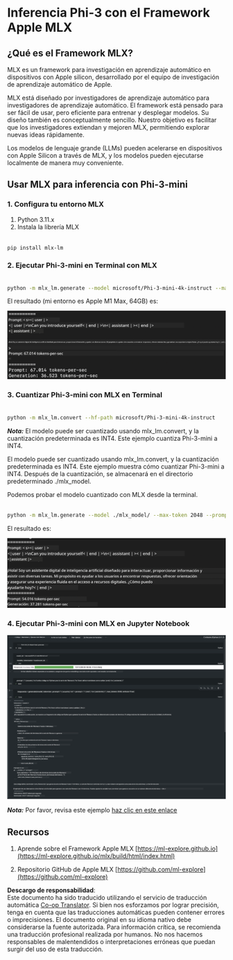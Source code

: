 <!--
CO_OP_TRANSLATOR_METADATA:
{
  "original_hash": "dcb656f3d206fc4968e236deec5d4384",
  "translation_date": "2025-03-27T07:47:04+00:00",
  "source_file": "md\\01.Introduction\\03\\MLX_Inference.md",
  "language_code": "es"
}
-->
# **Inferencia Phi-3 con el Framework Apple MLX**

## **¿Qué es el Framework MLX?**

MLX es un framework para investigación en aprendizaje automático en dispositivos con Apple silicon, desarrollado por el equipo de investigación de aprendizaje automático de Apple.

MLX está diseñado por investigadores de aprendizaje automático para investigadores de aprendizaje automático. El framework está pensado para ser fácil de usar, pero eficiente para entrenar y desplegar modelos. Su diseño también es conceptualmente sencillo. Nuestro objetivo es facilitar que los investigadores extiendan y mejoren MLX, permitiendo explorar nuevas ideas rápidamente.

Los modelos de lenguaje grande (LLMs) pueden acelerarse en dispositivos con Apple Silicon a través de MLX, y los modelos pueden ejecutarse localmente de manera muy conveniente.

## **Usar MLX para inferencia con Phi-3-mini**

### **1. Configura tu entorno MLX**

1. Python 3.11.x  
2. Instala la librería MLX  

```bash

pip install mlx-lm

```

### **2. Ejecutar Phi-3-mini en Terminal con MLX**

```bash

python -m mlx_lm.generate --model microsoft/Phi-3-mini-4k-instruct --max-token 2048 --prompt  "<|user|>\nCan you introduce yourself<|end|>\n<|assistant|>"

```

El resultado (mi entorno es Apple M1 Max, 64GB) es:

![Terminal](../../../../../translated_images/01.0d0f100b646a4e4c4f1cd36c1a05727cd27f1e696ed642c06cf6e2c9bbf425a4.es.png)

### **3. Cuantizar Phi-3-mini con MLX en Terminal**

```bash

python -m mlx_lm.convert --hf-path microsoft/Phi-3-mini-4k-instruct

```

***Nota:*** El modelo puede ser cuantizado usando mlx_lm.convert, y la cuantización predeterminada es INT4. Este ejemplo cuantiza Phi-3-mini a INT4.

El modelo puede ser cuantizado usando mlx_lm.convert, y la cuantización predeterminada es INT4. Este ejemplo muestra cómo cuantizar Phi-3-mini a INT4. Después de la cuantización, se almacenará en el directorio predeterminado ./mlx_model.

Podemos probar el modelo cuantizado con MLX desde la terminal.

```bash

python -m mlx_lm.generate --model ./mlx_model/ --max-token 2048 --prompt  "<|user|>\nCan you introduce yourself<|end|>\n<|assistant|>"

```

El resultado es:

![INT4](../../../../../translated_images/02.04e0be1f18a90a58ad47e0c9d9084ac94d0f1a8c02fa707d04dd2dfc7e9117c6.es.png)

### **4. Ejecutar Phi-3-mini con MLX en Jupyter Notebook**

![Notebook](../../../../../translated_images/03.0cf0092fe143357656bb5a7bc6427c41d8528d772d38a82d0b2693e2a3eeb16e.es.png)

***Nota:*** Por favor, revisa este ejemplo [haz clic en este enlace](../../../../../code/03.Inference/MLX/MLX_DEMO.ipynb)

## **Recursos**

1. Aprende sobre el Framework Apple MLX [https://ml-explore.github.io](https://ml-explore.github.io/mlx/build/html/index.html)

2. Repositorio GitHub de Apple MLX [https://github.com/ml-explore](https://github.com/ml-explore)

**Descargo de responsabilidad**:  
Este documento ha sido traducido utilizando el servicio de traducción automática [Co-op Translator](https://github.com/Azure/co-op-translator). Si bien nos esforzamos por lograr precisión, tenga en cuenta que las traducciones automáticas pueden contener errores o imprecisiones. El documento original en su idioma nativo debe considerarse la fuente autorizada. Para información crítica, se recomienda una traducción profesional realizada por humanos. No nos hacemos responsables de malentendidos o interpretaciones erróneas que puedan surgir del uso de esta traducción.